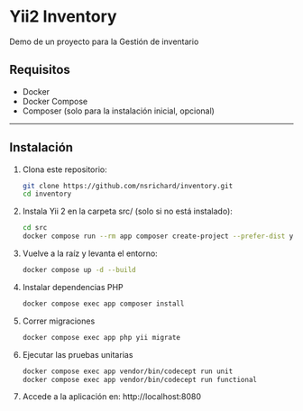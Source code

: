# Yii2 Inventory

Demo de un proyecto para la Gestión de inventario

## Requisitos

- Docker
- Docker Compose
- Composer (solo para la instalación inicial, opcional)

---

## Instalación

1. Clona este repositorio:

   ```bash
   git clone https://github.com/nsrichard/inventory.git
   cd inventory

   ```

2. Instala Yii 2 en la carpeta src/ (solo si no está instalado):

   ```bash
   cd src
   docker compose run --rm app composer create-project --prefer-dist yiisoft/yii2-app-basic .

   ```

3. Vuelve a la raíz y levanta el entorno:

   ```bash
   docker compose up -d --build

   ```

4. Instalar dependencias PHP

   ```bash
   docker compose exec app composer install

   ```

5. Correr migraciones

   ```bash
   docker compose exec app php yii migrate

   ```

6. Ejecutar las pruebas unitarias

   ```bash
   docker compose exec app vendor/bin/codecept run unit
   docker compose exec app vendor/bin/codecept run functional

   ```

7. Accede a la aplicación en: http://localhost:8080
